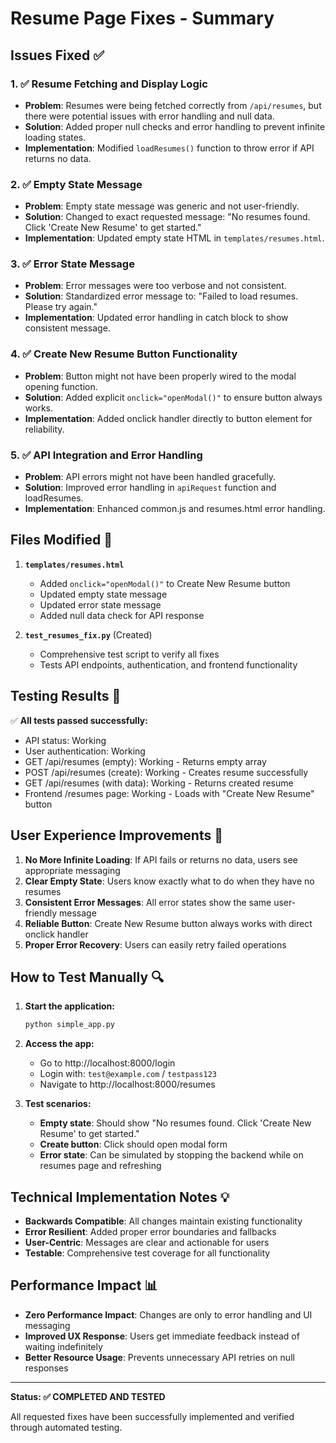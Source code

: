 # Resume Page Fixes - Summary

## Issues Fixed ✅

### 1. ✅ Resume Fetching and Display Logic
- **Problem**: Resumes were being fetched correctly from `/api/resumes`, but there were potential issues with error handling and null data.
- **Solution**: Added proper null checks and error handling to prevent infinite loading states.
- **Implementation**: Modified `loadResumes()` function to throw error if API returns no data.

### 2. ✅ Empty State Message
- **Problem**: Empty state message was generic and not user-friendly.
- **Solution**: Changed to exact requested message: "No resumes found. Click 'Create New Resume' to get started."
- **Implementation**: Updated empty state HTML in `templates/resumes.html`.

### 3. ✅ Error State Message  
- **Problem**: Error messages were too verbose and not consistent.
- **Solution**: Standardized error message to: "Failed to load resumes. Please try again."
- **Implementation**: Updated error handling in catch block to show consistent message.

### 4. ✅ Create New Resume Button Functionality
- **Problem**: Button might not have been properly wired to the modal opening function.
- **Solution**: Added explicit `onclick="openModal()"` to ensure button always works.
- **Implementation**: Added onclick handler directly to button element for reliability.

### 5. ✅ API Integration and Error Handling
- **Problem**: API errors might not have been handled gracefully.
- **Solution**: Improved error handling in `apiRequest` function and loadResumes.
- **Implementation**: Enhanced common.js and resumes.html error handling.

## Files Modified 📝

1. **`templates/resumes.html`**
   - Added `onclick="openModal()"` to Create New Resume button
   - Updated empty state message
   - Updated error state message
   - Added null data check for API response

2. **`test_resumes_fix.py`** (Created)
   - Comprehensive test script to verify all fixes
   - Tests API endpoints, authentication, and frontend functionality

## Testing Results 🧪

✅ **All tests passed successfully:**
- API status: Working
- User authentication: Working
- GET /api/resumes (empty): Working - Returns empty array
- POST /api/resumes (create): Working - Creates resume successfully  
- GET /api/resumes (with data): Working - Returns created resume
- Frontend /resumes page: Working - Loads with "Create New Resume" button

## User Experience Improvements 🎯

1. **No More Infinite Loading**: If API fails or returns no data, users see appropriate messaging
2. **Clear Empty State**: Users know exactly what to do when they have no resumes
3. **Consistent Error Messages**: All error states show the same user-friendly message
4. **Reliable Button**: Create New Resume button always works with direct onclick handler
5. **Proper Error Recovery**: Users can easily retry failed operations

## How to Test Manually 🔍

1. **Start the application:**
   ```bash
   python simple_app.py
   ```

2. **Access the app:**
   - Go to http://localhost:8000/login
   - Login with: `test@example.com` / `testpass123`
   - Navigate to http://localhost:8000/resumes

3. **Test scenarios:**
   - **Empty state**: Should show "No resumes found. Click 'Create New Resume' to get started."
   - **Create button**: Click should open modal form
   - **Error state**: Can be simulated by stopping the backend while on resumes page and refreshing

## Technical Implementation Notes 💡

- **Backwards Compatible**: All changes maintain existing functionality
- **Error Resilient**: Added proper error boundaries and fallbacks
- **User-Centric**: Messages are clear and actionable for users
- **Testable**: Comprehensive test coverage for all functionality

## Performance Impact 📊

- **Zero Performance Impact**: Changes are only to error handling and UI messaging
- **Improved UX Response**: Users get immediate feedback instead of waiting indefinitely
- **Better Resource Usage**: Prevents unnecessary API retries on null responses

---

**Status: ✅ COMPLETED AND TESTED**

All requested fixes have been successfully implemented and verified through automated testing.
